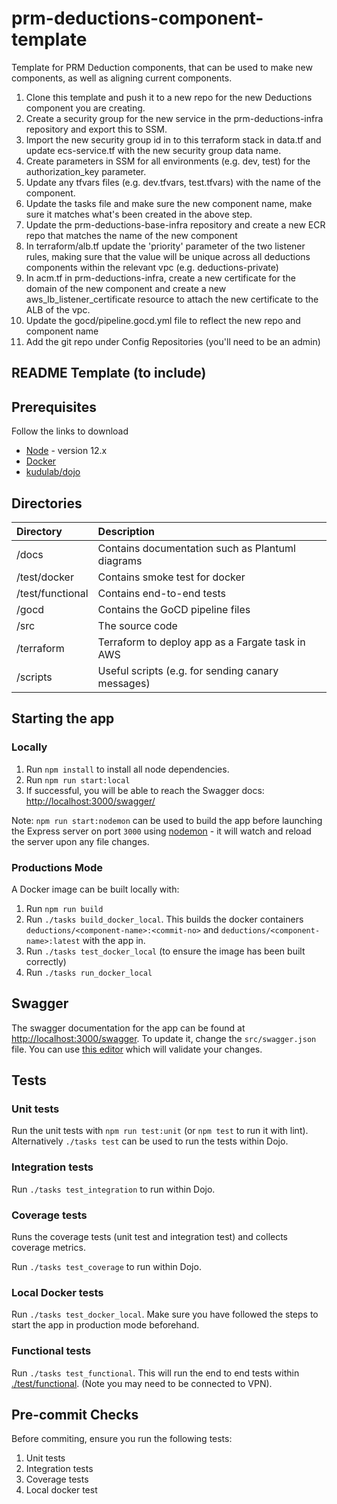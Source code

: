 # prm-deductions-component-template

Template for PRM Deduction components, that can be used to make new components, as well as aligning current components.

1. Clone this template and push it to a new repo for the new Deductions component you are creating.
2. Create a security group for the new service in the prm-deductions-infra repository and export this to SSM.
3. Import the new security group id in to this terraform stack in data.tf and update ecs-service.tf with the new security group data name.
4. Create parameters in SSM for all environments (e.g. dev, test) for the authorization_key parameter.
5. Update any tfvars files (e.g. dev.tfvars, test.tfvars) with the name of the component.
6. Update the tasks file and make sure the new component name, make sure it matches what's been created in the above step.
7. Update the prm-deductions-base-infra repository and create a new ECR repo that matches the name of the new component
8. In terraform/alb.tf update the 'priority' parameter of the two listener rules, making sure that the value will be unique across all deductions components within the relevant vpc (e.g. deductions-private)
9. In acm.tf in prm-deductions-infra, create a new certificate for the domain of the new component and create a new aws_lb_listener_certificate resource to attach the new certificate to the ALB of the vpc.
10. Update the gocd/pipeline.gocd.yml file to reflect the new repo and component name
11. Add the git repo under Config Repositories (you'll need to be an admin)

## README Template (to include)

## Prerequisites

Follow the links to download

- [Node](https://nodejs.org/en/download/package-manager/#nvm) - version 12.x
- [Docker](https://docs.docker.com/install/)
- [kudulab/dojo](https://github.com/kudulab/dojo#installation)

## Directories

| Directory  | Description                                       |
| :--------- | :------------------------------------------------ |
| /docs      | Contains documentation such as Plantuml diagrams  |
| /test/docker      | Contains smoke test for docker                  |
| /test/functional      | Contains end-to-end tests                  |
| /gocd      | Contains the GoCD pipeline files                  |
| /src       | The source code                   |
| /terraform | Terraform to deploy app as a Fargate task in AWS  |
| /scripts   | Useful scripts (e.g. for sending canary messages) |


## Starting the app

### Locally

1. Run `npm install` to install all node dependencies.
2. Run `npm run start:local`
3. If successful, you will be able to reach the Swagger docs: [http://localhost:3000/swagger/](http://localhost:3000/swagger/)

Note: `npm run start:nodemon` can be used to build the app before launching the Express server on port `3000` using [nodemon](https://www.npmjs.com/package/nodemon) - it will watch and reload the server upon any file changes.

### Productions Mode

A Docker image can be built locally with:

1. Run `npm run build`
2. Run `./tasks build_docker_local`. This builds the docker containers `deductions/<component-name>:<commit-no>` and `deductions/<component-name>:latest` with the app in.
3. Run `./tasks test_docker_local` (to ensure the image has been built correctly)
4. Run `./tasks run_docker_local`

## Swagger

The swagger documentation for the app can be found at [http://localhost:3000/swagger](http://localhost:3000/swagger). To update it, change the
`src/swagger.json` file. You can use [this editor](https://editor.swagger.io/) which will validate your changes.

## Tests

### Unit tests

Run the unit tests with `npm run test:unit` (or `npm test` to run it with lint). Alternatively `./tasks test` can be used to run the tests within Dojo.

### Integration tests

Run `./tasks test_integration` to run within Dojo.

### Coverage tests

Runs the coverage tests (unit test and integration test) and collects coverage metrics.

Run `./tasks test_coverage` to run within Dojo.

### Local Docker tests

Run `./tasks test_docker_local`. Make sure you have followed the steps to start the app in production mode beforehand.

### Functional tests

Run `./tasks test_functional`. This will run the end to end tests within [./test/functional](./test/functional). (Note you may need to be connected to VPN).

## Pre-commit Checks

Before commiting, ensure you run the following tests:

1. Unit tests
2. Integration tests
3. Coverage tests
4. Local docker test

